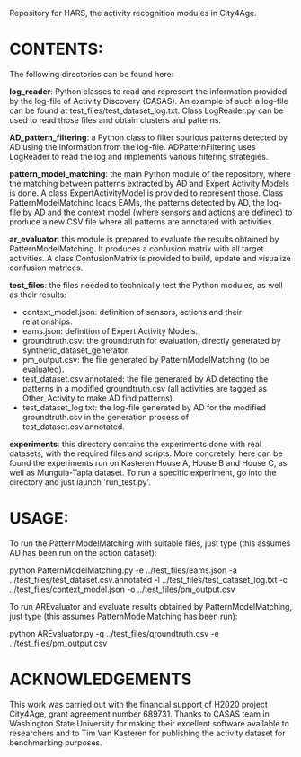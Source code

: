 Repository for HARS, the activity recognition modules in City4Age.

CONTENTS:
============

The following directories can be found here:

**log_reader**: Python classes to read and represent the information provided by the log-file of Activity Discovery (CASAS). An example of such a log-file can be found at test_files/test_dataset_log.txt. Class LogReader.py can be used to read those files and obtain clusters and patterns.

**AD_pattern_filtering**: a Python class to filter spurious patterns detected by AD using the information from the log-file. ADPatternFiltering uses LogReader to read the log and implements various filtering strategies.

**pattern_model_matching**: the main Python module of the repository, where the matching between patterns extracted by AD and Expert Activity Models is done. A class ExpertActivityModel is provided to represent those. Class PatternModelMatching loads EAMs, the patterns detected by AD, the log-file by AD and the context model (where sensors and actions are defined) to produce a new CSV file where all patterns are annotated with activities.

**ar_evaluator**: this module is prepared to evaluate the results obtained by PatternModelMatching. It produces a confusion matrix with all target activities. A class ConfusionMatrix is provided to build, update and visualize confusion matrices.

**test_files**: the files needed to technically test the Python modules, as well as their results:
   - context_model.json: definition of sensors, actions and their relationships.
   - eams.json: definition of Expert Activity Models.
   - groundtruth.csv: the groundtruth for evaluation, directly generated by synthetic_dataset_generator.
   - pm_output.csv: the file generated by PatternModelMatching (to be evaluated).
   - test_dataset.csv.annotated: the file generated by AD detecting the patterns in a modified groundtruth.csv (all activities are tagged as Other_Activity to make AD find patterns).
   - test_dataset_log.txt: the log-file generated by AD for the modified groundtruth.csv in the generation process of test_dataset.csv.annotated.

**experiments**: this directory contains the experiments done with real datasets, with the required files and scripts. More concretely, here can be found the experiments run on Kasteren House A, House B and House C, as well as Munguia-Tapia dataset. To run a specific experiment, go into the directory and just launch 'run_test.py'.
   
USAGE:
============

To run the PatternModelMatching with suitable files, just type (this assumes AD has been run on the action dataset):

python PatternModelMatching.py -e ../test_files/eams.json -a ../test_files/test_dataset.csv.annotated -l ../test_files/test_dataset_log.txt -c ../test_files/context_model.json -o ../test_files/pm_output.csv

To run AREvaluator and evaluate results obtained by PatternModelMatching, just type (this assumes PatternModelMatching has been run):

python AREvaluator.py -g ../test_files/groundtruth.csv -e ../test_files/pm_output.csv

ACKNOWLEDGEMENTS
============

This work was carried out with the financial support of H2020 project City4Age, grant agreement number 689731. Thanks to CASAS team in Washington State University for making their excellent software available to researchers and to Tim Van Kasteren for publishing the activity dataset for benchmarking purposes.
